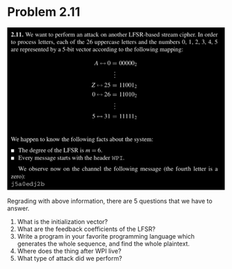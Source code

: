 # Problem 2.11

![Question of problem 2.1](../assets/problem2_11.png)

Regrading with above information, there are 5 questions that we have to answer.

1. What is the initialization vector?
2. What are the feedback coefficients of the LFSR?
3. Write a program in your favorite programming language which generates the
whole sequence, and find the whole plaintext.
4. Where does the thing after WPI live?
5. What type of attack did we perform?

